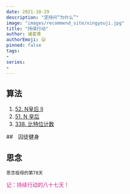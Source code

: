 ```yaml
---
date: 2021-10-29
description: "坚持问“为什么”"
image: "images/recommend_site/xingyouji.jpg"
title: "持续行动"
author: 诸葛青
authorEmoji: 😃
pinned: false
tags:
- 
series:
-
---
```



## 算法
1. [52. N皇后 II](https://leetcode-cn.com/problems/n-queens-ii/)
2. [51. N 皇后](https://leetcode-cn.com/problems/n-queens/)
3. [338. 比特位计数](https://leetcode-cn.com/problems/counting-bits/)

##　囚徒健身 

## 思念
``思念祖母的第78天``


<font color=VioletRed>记：持续行动的八十七天！</font>

